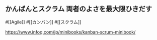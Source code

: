 ## かんばんとスクラム 両者のよさを最大限ひきだす

#[[Agile]] #[[カンバン]] #[[スクラム]]

<https://www.infoq.com/jp/minibooks/kanban-scrum-minibook/>